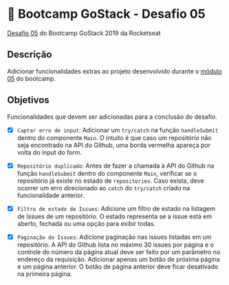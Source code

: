 #  🚀 Bootcamp GoStack - Desafio 05
[Desafio 05](https://github.com/Rocketseat/bootcamp-gostack-desafio-05/blob/master/README.md) do Bootcamp GoStack 2019 da Rocketseat

## Descrição
Adicionar funcionalidades extras ao projeto desenvolvido durante o [módulo 05](https://github.com/catherinekorres/gostack-modulo05/) do bootcamp.

## Objetivos
Funcionalidades que devem ser adicionadas para a conclusão do desafio.

  - [x] `Captar erro de input`: Adicionar um `try/catch` na função `handleSubmit` dentro do componente `Main`. O intuito é que caso um repositório não seja encontrado na API do Github, uma borda vermelha apareça por volta do input do form.

  - [x] `Repositório duplicado`: Antes de fazer a chamada à API do Github na função `handleSubmit` dentro do componente `Main`, verificar se o repositório já existe no estado de `repositories`. Caso exista, deve ocorrer um erro direcionado ao `catch` do `try/catch` criado na funcionalidade anterior.

  - [x] `Filtro de estado de Issues`:  Adicione um filtro de estado na listagem de Issues de um repositório. O estado representa se a issue está em aberto, fechada ou uma opção para exibir todas.


  - [x] `Paginação de Issues`:  Adicione paginação nas issues listadas em um repositório. A API do Github lista no máximo 30 issues por página e o controle do número da página atual deve ser feito por um parâmetro no endereço da requisição. Adicionar apenas um botão de próxima página e um página anterior. O botão de página anterior deve ficar desativado na primeira página.
